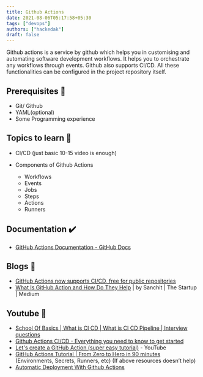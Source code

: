 ```yaml
---
title: Github Actions
date: 2021-08-06T05:17:58+05:30
tags: ["devops"]
authors: ["hackedak"]
draft: false
---
```

Github actions is a service by github which helps you in customising and automating software development workflows. It helps you to orchestrate any workflows through events. Github also supports CI/CD. All these functionalities can be configured in the project repository itself.

## Prerequisites 🚧

* Git/ Github
* YAML(optional)
* Some Programming experience

## Topics to learn 🚀

* CI/CD (just basic 10-15 video is enough)
* Components of Github Actions

  * Workflows
  * Events
  * Jobs
  * Steps
  * Actions
  * Runners

## Documentation ✔️

* [GitHub Actions Documentation - GitHub Docs](https://docs.github.com/en/actions)

## Blogs 📖

* [GitHub Actions now supports CI/CD, free for public repositories](https://github.blog/2019-08-08-github-actions-now-supports-ci-cd/)
* [What Is GitHub Action and How Do They Help](https://medium.com/swlh/what-is-github-action-and-how-do-they-help-c8b254118fa5) | by Sanchit | The Startup | Medium

## Youtube 🚀

* [School Of Basics | What is CI CD | What is CI CD Pipeline | Interview questions](https://www.youtube.com/watch?v=k2aNsQKwyOo)
* [Github Actions CI/CD - Everything you need to know to get started](https://www.youtube.com/watch?v=mFFXuXjVgkU)
* [Let's create a GitHub Action (super easy tutorial)](https://www.youtube.com/watch?v=COPS4VMfaUc) - YouTube
* [GitHub Actions Tutorial | From Zero to Hero in 90 minutes](https://www.youtube.com/watch?v=TLB5MY9BBa4) (Environments, Secrets, Runners, etc) (If above resources doesn’t help)
* [Automatic Deployment With Github Actions](https://www.youtube.com/watch?v=X3F3El_yvFg)
